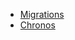  - [Migrations](https://book.cakephp.org/3.0/ja/migrations.html)
 - [Chronos](https://book.cakephp.org/3.0/ja/chronos.html)

